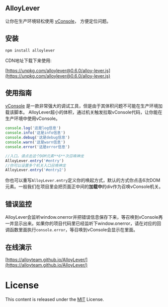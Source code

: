 ﻿## AlloyLever 

让你在生产环境轻松使用 [vConsole](https://github.com/WechatFE/vConsole)， 方便定位问题。

## 安装

```
npm install alloylever
```

CDN地址下载下来使用:


[https://unpkg.com/alloylever@0.6.0/alloy-lever.js](https://unpkg.com/alloylever@0.6.0/alloy-lever.js)


## 使用指南

[vConsole](https://github.com/WechatFE/vConsole) 是一款非常强大的调试工具，但是由于其体积问题不可能在生产环境加载该脚本。
AlloyLever超小的体积，通过机关触发拉取vConsole代码，让你能在生产环境中使用vConsole。

```js
console.log('这是log信息')
console.info('这是info信息')
console.debug('这是debug信息')
console.warn('这是warn信息')
console.error('这是error信息')

//入口。请点击这个DOM元素**6**次召唤神龙
AlloyLever.entry('#entry')
//你可以设置多个机关入口召唤神龙
AlloyLever.entry('#entry2')
```

你也可以重写`AlloyLever.entry`定义你的唤起方式，默认的方式你点击6次DOM元素。一般我们在项目里会把页面正中间的**加载中**的div作为召唤vConsole机关。

## 错误监控

AlloyLever会监听window.onerror并把错误信息保存下来，等召唤到vConsole再一并显示出来。如果你的项目代码里已经监听下window.onerror，请在对应的回调函数里面执行`console.error`，等召唤到vConsole会显示在里面。

## 在线演示

[https://alloyteam.github.io/AlloyLever/](https://alloyteam.github.io/AlloyLever/)

# License
This content is released under the [MIT](http://opensource.org/licenses/MIT) License.
